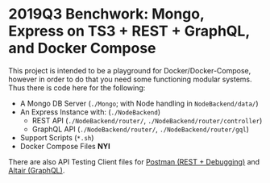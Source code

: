 # 2019Q3 Benchwork: Mongo, Express on TS3 + REST + GraphQL, and Docker Compose

This project is intended to be a playground for Docker/Docker-Compose, however in order to do that you need some functioning modular systems. Thus there is code here for the following:

- A Mongo DB Server (`./Mongo`; with Node handling in `NodeBackend/data/`)
- An Express Instance with: (`./NodeBackend`)
    - REST API (`./NodeBackend/router/`, `./NodeBackend/router/controller`)
    - GraphQL API (`./NodeBackend/router/`, `./NodeBackend/router/gql`)
- Support Scripts (`*.sh`)
- Docker Compose Files **NYI**

There are also API Testing Client files for [Postman (REST + Debugging)](https://www.getpostman.com/) and [Altair (GraphQL)](https://altair.sirmuel.design/).



